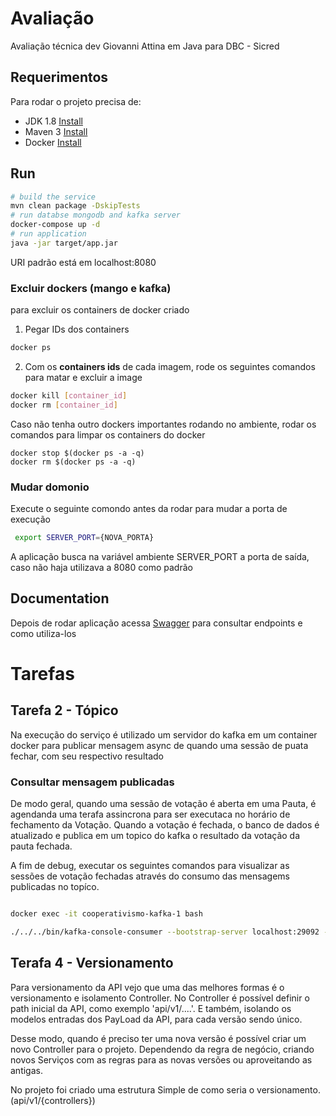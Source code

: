 # Avaliação

Avaliação técnica dev Giovanni Attina em Java para DBC - Sicred

## Requerimentos

Para rodar o projeto precisa de:

- JDK 1.8 [Install](https://www.digitalocean.com/community/tutorials/how-to-install-java-with-apt-on-ubuntu-20-04)
- Maven 3 [Install](https://www.digitalocean.com/community/tutorials/install-maven-linux-ubuntu)
- Docker [Install](https://docs.docker.com/engine/install/ubuntu/)




## Run

```bash
# build the service 
mvn clean package -DskipTests
# run databse mongodb and kafka server
docker-compose up -d
# run application 
java -jar target/app.jar

```
URI padrão está em localhost:8080


### Excluir dockers (mango e kafka)
para excluir os containers de docker criado
1. Pegar IDs dos containers
```bash
docker ps
```
2. Com os  **containers ids** de cada imagem, rode os seguintes comandos para matar e excluir a image
```bash
docker kill [container_id]
docker rm [container_id]
``` 

Caso não tenha outro dockers importantes rodando no ambiente, rodar os comandos 
para limpar os containers do docker
```
docker stop $(docker ps -a -q)
docker rm $(docker ps -a -q)

```

### Mudar domonio
Execute o seguinte comondo antes da rodar para mudar a porta de execução
```bash
 export SERVER_PORT={NOVA_PORTA}
```
A aplicação busca na variável ambiente SERVER_PORT a porta de saída, caso não haja
utilizava a 8080 como padrão

## Documentation

Depois de rodar aplicação acessa
[Swagger](http://localhost:8080/swagger-ui/index.html) para consultar endpoints e como utiliza-los

# Tarefas

## Tarefa 2 - Tópico
Na execução do serviço é utilizado um servidor do kafka em um container docker para publicar mensagem
async de quando uma sessão de puata fechar, com seu respectivo resultado

### Consultar mensagem publicadas

De modo geral, quando uma sessão de votação é aberta em uma Pauta, é agendanda
uma terafa assincrona para ser executaca no horário de fechamento da Votação.
Quando a votação é fechada, o banco de dados é atualizado e publica em um topico do kafka
o resultado da votação da pauta fechada.

A fim de debug, executar os seguintes comandos para visualizar as sessões de votação fechadas
através do consumo das mensagems publicadas no topíco.
````bash

docker exec -it cooperativismo-kafka-1 bash

./../../bin/kafka-console-consumer --bootstrap-server localhost:29092 --from-beginning --topic resultadoVotacaoPauta 'broker-list'
````


## Terafa 4 - Versionamento 

Para versionamento da API vejo que uma das melhores formas é o versionamento e isolamento Controller.
No Controller é possível definir o path inicial da API, como exemplo 'api/v1/....'.
E também, isolando os modelos entradas dos PayLoad da API, para cada versão sendo único.

Desse modo, quando é preciso ter uma nova versão é possível criar um novo Controller para o projeto.
Dependendo da regra de negócio, criando novos Serviços com as regras para as novas versões ou aproveitando as antigas.

No projeto foi criado uma estrutura Simple de como seria o versionamento. (api/v1/{controllers}) 

